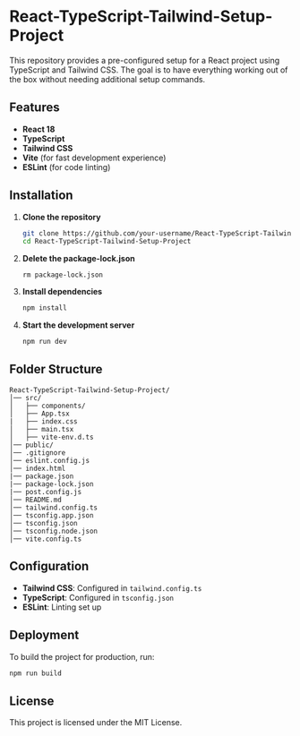 # React-TypeScript-Tailwind-Setup-Project

This repository provides a pre-configured setup for a React project using TypeScript and Tailwind CSS. The goal is to have everything working out of the box without needing additional setup commands.

## Features
- **React 18**
- **TypeScript**
- **Tailwind CSS**
- **Vite** (for fast development experience)
- **ESLint** (for code linting)

## Installation

1. **Clone the repository**
   ```sh
   git clone https://github.com/your-username/React-TypeScript-Tailwind-Setup-Project.git
   cd React-TypeScript-Tailwind-Setup-Project
   ```

2. **Delete the package-lock.json**
    ```
    rm package-lock.json
    ```

3. **Install dependencies**
   ```sh
   npm install
   ```

4. **Start the development server**
   ```sh
   npm run dev
   ```

## Folder Structure
```
React-TypeScript-Tailwind-Setup-Project/
│── src/
│   ├── components/
│   ├── App.tsx
|   ├── index.css
│   ├── main.tsx
│   ├── vite-env.d.ts
│── public/
│── .gitignore
│── eslint.config.js
│── index.html
|── package.json
|── package-lock.json
|── post.config.js
│── README.md
│── tailwind.config.ts
│── tsconfig.app.json
│── tsconfig.json
│── tsconfig.node.json
│── vite.config.ts
```

## Configuration
- **Tailwind CSS**: Configured in `tailwind.config.ts`
- **TypeScript**: Configured in `tsconfig.json`
- **ESLint**: Linting set up

## Deployment
To build the project for production, run:
```sh
npm run build
```

## License
This project is licensed under the MIT License.
